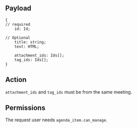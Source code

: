 ## Payload
```
{
// required
    id: Id;

// Optional
    title: string;
    text: HTML;

    attachment_ids: Ids[];
    tag_ids: Ids[];
}
```

## Action
`attachment_ids` and `tag_ids` must be from the same meeting.

## Permissions
The request user needs `agenda_item.can_manage`.

